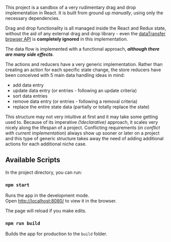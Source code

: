 This project is a sandbox of a very rudimentary drag and drop implementation in React.
It is built from ground up *manually*, using only the necessary dependencies.

Drag and drop functionality is all managed inside the React and Redux state, without the aid of any external drag and drop library - even the [dataTransfer browser API](https://developer.mozilla.org/en-US/docs/Web/API/DataTransfer) is __completely ignored__ in this implementation.

The data flow is implemented with a functional approach, _**although there are many side effects**_.

The actions and reducers have a very generic implementation.
Rather than creating an action for each specific state change, the store reducers have been conceived with 5 main data handling ideas in mind:

* add data entry
* update data entry (or entries - following an update criteria)
* sort data entries
* remove data entry (or entries - following a removal criteria)
* replace the entire state data (partially or totally replace the state)

This structure may not very intuitive at first and it may take some getting used to.
Because of its imperative *(!declarative)* approach, it scales very nicely along the lifespan of a project.
Conflicting requirements (*in conflict with current implementation*) always show up sooner or later on a project and this type of generic structure takes away the need of adding additional actions for each additional niche case.

## Available Scripts

In the project directory, you can run:

### `npm start`

Runs the app in the development mode.<br>
Open [http://localhost:8080/](http://localhost:8080/) to view it in the browser.

The page will reload if you make edits.<br>

### `npm run build`

Builds the app for production to the `build` folder.